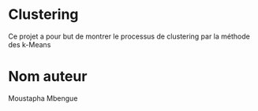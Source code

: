 # Clustering
Ce projet a pour but de montrer le processus de clustering par la méthode des k-Means
# Nom auteur
Moustapha Mbengue